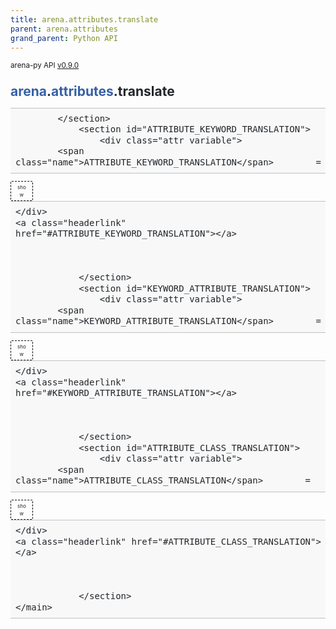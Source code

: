```yaml
---
title: arena.attributes.translate
parent: arena.attributes
grand_parent: Python API
---
```

<small>arena-py API <a href="https://github.com/arenaxr/arena-py/blob/v0.9.0/arena">v0.9.0</a></small>
<div>
    <main class="pdoc">
            <section class="module-info">
                    <h1 class="modulename">
<a href="./../../arena.html">arena</a><wbr>.<a href="./../attributes.html">attributes</a><wbr>.translate    </h1>

                
                
                
                
            </section>
                <section id="ATTRIBUTE_KEYWORD_TRANSLATION">
                    <div class="attr variable">
            <span class="name">ATTRIBUTE_KEYWORD_TRANSLATION</span>        =
<input id="ATTRIBUTE_KEYWORD_TRANSLATION-view-value" class="view-value-toggle-state" type="checkbox" aria-hidden="true" tabindex="-1">
            <label class="view-value-button pdoc-button" for="ATTRIBUTE_KEYWORD_TRANSLATION-view-value"></label><span class="default_value">{&#39;physics&#39;: &#39;dynamic-body&#39;, &#39;clickable&#39;: &#39;click-listener&#39;, &#39;animation&#39;: &#39;animation&#39;, &#39;animation_mixer&#39;: &#39;animation-mixer&#39;, &#39;armarker&#39;: &#39;armarker&#39;, &#39;attribution&#39;: &#39;attribution&#39;, &#39;blip&#39;: &#39;blip&#39;, &#39;box_collision_listener&#39;: &#39;box-collision-listener&#39;, &#39;buffer&#39;: &#39;buffer&#39;, &#39;click_listener&#39;: &#39;click-listener&#39;, &#39;collision_listener&#39;: &#39;collision-listener&#39;, &#39;dynamic_body&#39;: &#39;dynamic-body&#39;, &#39;gltf_model_lod&#39;: &#39;gltf-model-lod&#39;, &#39;gltf_morph&#39;: &#39;gltf-morph&#39;, &#39;goto_landmark&#39;: &#39;goto-landmark&#39;, &#39;goto_url&#39;: &#39;goto-url&#39;, &#39;hide_on_enter_ar&#39;: &#39;hide-on-enter-ar&#39;, &#39;hide_on_enter_vr&#39;: &#39;hide-on-enter-vr&#39;, &#39;impulse&#39;: &#39;impulse&#39;, &#39;jitsi_video&#39;: &#39;jitsi-video&#39;, &#39;landmark&#39;: &#39;landmark&#39;, &#39;look_at&#39;: &#39;look-at&#39;, &#39;material&#39;: &#39;material&#39;, &#39;material_extras&#39;: &#39;material-extras&#39;, &#39;modelUpdate&#39;: &#39;modelUpdate&#39;, &#39;multisrc&#39;: &#39;multisrc&#39;, &#39;parent&#39;: &#39;parent&#39;, &#39;position&#39;: &#39;position&#39;, &#39;remote_render&#39;: &#39;remote-render&#39;, &#39;rotation&#39;: &#39;rotation&#39;, &#39;scale&#39;: &#39;scale&#39;, &#39;screenshareable&#39;: &#39;screenshareable&#39;, &#39;shadow&#39;: &#39;shadow&#39;, &#39;show_on_enter_ar&#39;: &#39;show-on-enter-ar&#39;, &#39;show_on_enter_vr&#39;: &#39;show-on-enter-vr&#39;, &#39;skipCache&#39;: &#39;skipCache&#39;, &#39;sound&#39;: &#39;sound&#39;, &#39;spe_particles&#39;: &#39;spe-particles&#39;, &#39;static_body&#39;: &#39;static-body&#39;, &#39;textinput&#39;: &#39;textinput&#39;, &#39;url&#39;: &#39;url&#39;, &#39;video_control&#39;: &#39;video-control&#39;}</span>

        
    </div>
    <a class="headerlink" href="#ATTRIBUTE_KEYWORD_TRANSLATION"></a>
    
    

                </section>
                <section id="KEYWORD_ATTRIBUTE_TRANSLATION">
                    <div class="attr variable">
            <span class="name">KEYWORD_ATTRIBUTE_TRANSLATION</span>        =
<input id="KEYWORD_ATTRIBUTE_TRANSLATION-view-value" class="view-value-toggle-state" type="checkbox" aria-hidden="true" tabindex="-1">
            <label class="view-value-button pdoc-button" for="KEYWORD_ATTRIBUTE_TRANSLATION-view-value"></label><span class="default_value">{&#39;animation&#39;: &#39;animation&#39;, &#39;animation-mixer&#39;: &#39;animation_mixer&#39;, &#39;armarker&#39;: &#39;armarker&#39;, &#39;attribution&#39;: &#39;attribution&#39;, &#39;blip&#39;: &#39;blip&#39;, &#39;box-collision-listener&#39;: &#39;box_collision_listener&#39;, &#39;buffer&#39;: &#39;buffer&#39;, &#39;click-listener&#39;: &#39;click_listener&#39;, &#39;collision-listener&#39;: &#39;collision_listener&#39;, &#39;dynamic-body&#39;: &#39;dynamic_body&#39;, &#39;gltf-model-lod&#39;: &#39;gltf_model_lod&#39;, &#39;gltf-morph&#39;: &#39;gltf_morph&#39;, &#39;goto-landmark&#39;: &#39;goto_landmark&#39;, &#39;goto-url&#39;: &#39;goto_url&#39;, &#39;hide-on-enter-ar&#39;: &#39;hide_on_enter_ar&#39;, &#39;hide-on-enter-vr&#39;: &#39;hide_on_enter_vr&#39;, &#39;impulse&#39;: &#39;impulse&#39;, &#39;jitsi-video&#39;: &#39;jitsi_video&#39;, &#39;landmark&#39;: &#39;landmark&#39;, &#39;look-at&#39;: &#39;look_at&#39;, &#39;material&#39;: &#39;material&#39;, &#39;material-extras&#39;: &#39;material_extras&#39;, &#39;modelUpdate&#39;: &#39;modelUpdate&#39;, &#39;multisrc&#39;: &#39;multisrc&#39;, &#39;parent&#39;: &#39;parent&#39;, &#39;position&#39;: &#39;position&#39;, &#39;remote-render&#39;: &#39;remote_render&#39;, &#39;rotation&#39;: &#39;rotation&#39;, &#39;scale&#39;: &#39;scale&#39;, &#39;screenshareable&#39;: &#39;screenshareable&#39;, &#39;shadow&#39;: &#39;shadow&#39;, &#39;show-on-enter-ar&#39;: &#39;show_on_enter_ar&#39;, &#39;show-on-enter-vr&#39;: &#39;show_on_enter_vr&#39;, &#39;skipCache&#39;: &#39;skipCache&#39;, &#39;sound&#39;: &#39;sound&#39;, &#39;spe-particles&#39;: &#39;spe_particles&#39;, &#39;static-body&#39;: &#39;static_body&#39;, &#39;textinput&#39;: &#39;textinput&#39;, &#39;url&#39;: &#39;url&#39;, &#39;video-control&#39;: &#39;video_control&#39;}</span>

        
    </div>
    <a class="headerlink" href="#KEYWORD_ATTRIBUTE_TRANSLATION"></a>
    
    

                </section>
                <section id="ATTRIBUTE_CLASS_TRANSLATION">
                    <div class="attr variable">
            <span class="name">ATTRIBUTE_CLASS_TRANSLATION</span>        =
<input id="ATTRIBUTE_CLASS_TRANSLATION-view-value" class="view-value-toggle-state" type="checkbox" aria-hidden="true" tabindex="-1">
            <label class="view-value-button pdoc-button" for="ATTRIBUTE_CLASS_TRANSLATION-view-value"></label><span class="default_value">{&#39;animation&#39;: &lt;class &#39;<a href="animation.html#Animation">arena.attributes.animation.Animation</a>&#39;&gt;, &#39;animation_mixer&#39;: &lt;class &#39;<a href="animation_mixer.html#AnimationMixer">arena.attributes.animation_mixer.AnimationMixer</a>&#39;&gt;, &#39;armarker&#39;: &lt;class &#39;<a href="armarker.html#Armarker">arena.attributes.armarker.Armarker</a>&#39;&gt;, &#39;attribution&#39;: &lt;class &#39;<a href="attribution.html#Attribution">arena.attributes.attribution.Attribution</a>&#39;&gt;, &#39;blip&#39;: &lt;class &#39;<a href="blip.html#Blip">arena.attributes.blip.Blip</a>&#39;&gt;, &#39;box_collision_listener&#39;: &lt;class &#39;<a href="box_collision_listener.html#BoxCollisionListener">arena.attributes.box_collision_listener.BoxCollisionListener</a>&#39;&gt;, &#39;click_listener&#39;: &lt;class &#39;<a href="click_listener.html#ClickListener">arena.attributes.click_listener.ClickListener</a>&#39;&gt;, &#39;dynamic_body&#39;: &lt;class &#39;<a href="dynamic_body.html#DynamicBody">arena.attributes.dynamic_body.DynamicBody</a>&#39;&gt;, &#39;gltf_model_lod&#39;: &lt;class &#39;<a href="gltf_model_lod.html#GltfModelLod">arena.attributes.gltf_model_lod.GltfModelLod</a>&#39;&gt;, &#39;gltf_morph&#39;: &lt;class &#39;<a href="gltf_morph.html#GltfMorph">arena.attributes.gltf_morph.GltfMorph</a>&#39;&gt;, &#39;goto_landmark&#39;: &lt;class &#39;<a href="goto_landmark.html#GotoLandmark">arena.attributes.goto_landmark.GotoLandmark</a>&#39;&gt;, &#39;goto_url&#39;: &lt;class &#39;<a href="goto_url.html#GotoUrl">arena.attributes.goto_url.GotoUrl</a>&#39;&gt;, &#39;impulse&#39;: &lt;class &#39;<a href="impulse.html#Impulse">arena.attributes.impulse.Impulse</a>&#39;&gt;, &#39;jitsi_video&#39;: &lt;class &#39;<a href="jitsi_video.html#JitsiVideo">arena.attributes.jitsi_video.JitsiVideo</a>&#39;&gt;, &#39;landmark&#39;: &lt;class &#39;<a href="landmark.html#Landmark">arena.attributes.landmark.Landmark</a>&#39;&gt;, &#39;material&#39;: &lt;class &#39;<a href="material.html#Material">arena.attributes.material.Material</a>&#39;&gt;, &#39;material_extras&#39;: &lt;class &#39;<a href="material_extras.html#MaterialExtras">arena.attributes.material_extras.MaterialExtras</a>&#39;&gt;, &#39;modelUpdate&#39;: &lt;class &#39;<a href="model_update.html#ModelUpdate">arena.attributes.model_update.ModelUpdate</a>&#39;&gt;, &#39;multisrc&#39;: &lt;class &#39;<a href="multisrc.html#Multisrc">arena.attributes.multisrc.Multisrc</a>&#39;&gt;, &#39;position&#39;: &lt;class &#39;<a href="position.html#Position">arena.attributes.position.Position</a>&#39;&gt;, &#39;remote_render&#39;: &lt;class &#39;<a href="remote_render.html#RemoteRender">arena.attributes.remote_render.RemoteRender</a>&#39;&gt;, &#39;rotation&#39;: &lt;class &#39;<a href="rotation.html#Rotation">arena.attributes.rotation.Rotation</a>&#39;&gt;, &#39;scale&#39;: &lt;class &#39;<a href="scale.html#Scale">arena.attributes.scale.Scale</a>&#39;&gt;, &#39;shadow&#39;: &lt;class &#39;<a href="shadow.html#Shadow">arena.attributes.shadow.Shadow</a>&#39;&gt;, &#39;sound&#39;: &lt;class &#39;<a href="sound.html#Sound">arena.attributes.sound.Sound</a>&#39;&gt;, &#39;spe_particles&#39;: &lt;class &#39;<a href="spe_particles.html#SpeParticles">arena.attributes.spe_particles.SpeParticles</a>&#39;&gt;, &#39;static_body&#39;: &lt;class &#39;<a href="static_body.html#StaticBody">arena.attributes.static_body.StaticBody</a>&#39;&gt;, &#39;textinput&#39;: &lt;class &#39;<a href="textinput.html#Textinput">arena.attributes.textinput.Textinput</a>&#39;&gt;, &#39;video_control&#39;: &lt;class &#39;<a href="video_control.html#VideoControl">arena.attributes.video_control.VideoControl</a>&#39;&gt;}</span>

        
    </div>
    <a class="headerlink" href="#ATTRIBUTE_CLASS_TRANSLATION"></a>
    
    

                </section>
    </main>

<style>pre{line-height:125%;}span.linenos{color:inherit; background-color:transparent; padding-left:5px; padding-right:20px;}.pdoc-code .hll{background-color:#ffffcc}.pdoc-code{background:#f8f8f8;}.pdoc-code .c{color:#3D7B7B; font-style:italic}.pdoc-code .err{border:1px solid #FF0000}.pdoc-code .k{color:#008000; font-weight:bold}.pdoc-code .o{color:#666666}.pdoc-code .ch{color:#3D7B7B; font-style:italic}.pdoc-code .cm{color:#3D7B7B; font-style:italic}.pdoc-code .cp{color:#9C6500}.pdoc-code .cpf{color:#3D7B7B; font-style:italic}.pdoc-code .c1{color:#3D7B7B; font-style:italic}.pdoc-code .cs{color:#3D7B7B; font-style:italic}.pdoc-code .gd{color:#A00000}.pdoc-code .ge{font-style:italic}.pdoc-code .gr{color:#E40000}.pdoc-code .gh{color:#000080; font-weight:bold}.pdoc-code .gi{color:#008400}.pdoc-code .go{color:#717171}.pdoc-code .gp{color:#000080; font-weight:bold}.pdoc-code .gs{font-weight:bold}.pdoc-code .gu{color:#800080; font-weight:bold}.pdoc-code .gt{color:#0044DD}.pdoc-code .kc{color:#008000; font-weight:bold}.pdoc-code .kd{color:#008000; font-weight:bold}.pdoc-code .kn{color:#008000; font-weight:bold}.pdoc-code .kp{color:#008000}.pdoc-code .kr{color:#008000; font-weight:bold}.pdoc-code .kt{color:#B00040}.pdoc-code .m{color:#666666}.pdoc-code .s{color:#BA2121}.pdoc-code .na{color:#687822}.pdoc-code .nb{color:#008000}.pdoc-code .nc{color:#0000FF; font-weight:bold}.pdoc-code .no{color:#880000}.pdoc-code .nd{color:#AA22FF}.pdoc-code .ni{color:#717171; font-weight:bold}.pdoc-code .ne{color:#CB3F38; font-weight:bold}.pdoc-code .nf{color:#0000FF}.pdoc-code .nl{color:#767600}.pdoc-code .nn{color:#0000FF; font-weight:bold}.pdoc-code .nt{color:#008000; font-weight:bold}.pdoc-code .nv{color:#19177C}.pdoc-code .ow{color:#AA22FF; font-weight:bold}.pdoc-code .w{color:#bbbbbb}.pdoc-code .mb{color:#666666}.pdoc-code .mf{color:#666666}.pdoc-code .mh{color:#666666}.pdoc-code .mi{color:#666666}.pdoc-code .mo{color:#666666}.pdoc-code .sa{color:#BA2121}.pdoc-code .sb{color:#BA2121}.pdoc-code .sc{color:#BA2121}.pdoc-code .dl{color:#BA2121}.pdoc-code .sd{color:#BA2121; font-style:italic}.pdoc-code .s2{color:#BA2121}.pdoc-code .se{color:#AA5D1F; font-weight:bold}.pdoc-code .sh{color:#BA2121}.pdoc-code .si{color:#A45A77; font-weight:bold}.pdoc-code .sx{color:#008000}.pdoc-code .sr{color:#A45A77}.pdoc-code .s1{color:#BA2121}.pdoc-code .ss{color:#19177C}.pdoc-code .bp{color:#008000}.pdoc-code .fm{color:#0000FF}.pdoc-code .vc{color:#19177C}.pdoc-code .vg{color:#19177C}.pdoc-code .vi{color:#19177C}.pdoc-code .vm{color:#19177C}.pdoc-code .il{color:#666666}</style>
<style>:root{--pdoc-background:#fff;}.pdoc{--text:#212529;--muted:#6c757d;--link:#3660a5;--link-hover:#1659c5;--code:#f8f8f8;--active:#fff598;--accent:#eee;--accent2:#c1c1c1;--nav-hover:rgba(255, 255, 255, 0.5);--name:#0066BB;--def:#008800;--annotation:#007020;}</style>
<style>.pdoc{color:var(--text);box-sizing:border-box;line-height:1.5;background:none;}.pdoc .pdoc-button{cursor:pointer;display:inline-block;border:solid black 1px;border-radius:2px;font-size:.75rem;padding:calc(0.5em - 1px) 1em;transition:100ms all;}.pdoc .pdoc-alert{padding:1rem 1rem 1rem calc(1.5rem + 24px);border:1px solid transparent;border-radius:.25rem;background-repeat:no-repeat;background-position:1rem center;margin-bottom:1rem;}.pdoc .pdoc-alert > *:last-child{margin-bottom:0;}.pdoc .pdoc-alert-note {color:#084298;background-color:#cfe2ff;border-color:#b6d4fe;background-image:url("data:image/svg+xml,%3Csvg%20xmlns%3D%22http%3A//www.w3.org/2000/svg%22%20width%3D%2224%22%20height%3D%2224%22%20fill%3D%22%23084298%22%20viewBox%3D%220%200%2016%2016%22%3E%3Cpath%20d%3D%22M8%2016A8%208%200%201%200%208%200a8%208%200%200%200%200%2016zm.93-9.412-1%204.705c-.07.34.029.533.304.533.194%200%20.487-.07.686-.246l-.088.416c-.287.346-.92.598-1.465.598-.703%200-1.002-.422-.808-1.319l.738-3.468c.064-.293.006-.399-.287-.47l-.451-.081.082-.381%202.29-.287zM8%205.5a1%201%200%201%201%200-2%201%201%200%200%201%200%202z%22/%3E%3C/svg%3E");}.pdoc .pdoc-alert-warning{color:#664d03;background-color:#fff3cd;border-color:#ffecb5;background-image:url("data:image/svg+xml,%3Csvg%20xmlns%3D%22http%3A//www.w3.org/2000/svg%22%20width%3D%2224%22%20height%3D%2224%22%20fill%3D%22%23664d03%22%20viewBox%3D%220%200%2016%2016%22%3E%3Cpath%20d%3D%22M8.982%201.566a1.13%201.13%200%200%200-1.96%200L.165%2013.233c-.457.778.091%201.767.98%201.767h13.713c.889%200%201.438-.99.98-1.767L8.982%201.566zM8%205c.535%200%20.954.462.9.995l-.35%203.507a.552.552%200%200%201-1.1%200L7.1%205.995A.905.905%200%200%201%208%205zm.002%206a1%201%200%201%201%200%202%201%201%200%200%201%200-2z%22/%3E%3C/svg%3E");}.pdoc .pdoc-alert-danger{color:#842029;background-color:#f8d7da;border-color:#f5c2c7;background-image:url("data:image/svg+xml,%3Csvg%20xmlns%3D%22http%3A//www.w3.org/2000/svg%22%20width%3D%2224%22%20height%3D%2224%22%20fill%3D%22%23842029%22%20viewBox%3D%220%200%2016%2016%22%3E%3Cpath%20d%3D%22M5.52.359A.5.5%200%200%201%206%200h4a.5.5%200%200%201%20.474.658L8.694%206H12.5a.5.5%200%200%201%20.395.807l-7%209a.5.5%200%200%201-.873-.454L6.823%209.5H3.5a.5.5%200%200%201-.48-.641l2.5-8.5z%22/%3E%3C/svg%3E");}.pdoc .visually-hidden{position:absolute !important;width:1px !important;height:1px !important;padding:0 !important;margin:-1px !important;overflow:hidden !important;clip:rect(0, 0, 0, 0) !important;white-space:nowrap !important;border:0 !important;}.pdoc h1, .pdoc h2, .pdoc h3{font-weight:300;margin:.3em 0;padding:.2em 0;}.pdoc > section:not(.module-info) h1{font-size:1.5rem;font-weight:500;}.pdoc > section:not(.module-info) h2{font-size:1.4rem;font-weight:500;}.pdoc > section:not(.module-info) h3{font-size:1.3rem;font-weight:500;}.pdoc > section:not(.module-info) h4{font-size:1.2rem;}.pdoc > section:not(.module-info) h5{font-size:1.1rem;}.pdoc a{text-decoration:none;color:var(--link);}.pdoc a:hover{color:var(--link-hover);}.pdoc blockquote{margin-left:2rem;}.pdoc pre{border-top:1px solid var(--accent2);border-bottom:1px solid var(--accent2);margin-top:0;margin-bottom:1em;padding:.5rem 0 .5rem .5rem;overflow-x:auto;background-color:var(--code);}.pdoc code{color:var(--text);padding:.2em .4em;margin:0;font-size:85%;background-color:var(--accent);border-radius:6px;}.pdoc a > code{color:inherit;}.pdoc pre > code{display:inline-block;font-size:inherit;background:none;border:none;padding:0;}.pdoc > section:not(.module-info){margin-bottom:1.5rem;}.pdoc .modulename{margin-top:0;font-weight:bold;}.pdoc .modulename a{color:var(--link);transition:100ms all;}.pdoc .git-button{float:right;border:solid var(--link) 1px;}.pdoc .git-button:hover{background-color:var(--link);color:var(--pdoc-background);}.view-source-toggle-state,.view-source-toggle-state ~ .pdoc-code{display:none;}.view-source-toggle-state:checked ~ .pdoc-code{display:block;}.view-source-button{display:inline-block;float:right;font-size:.75rem;line-height:1.5rem;color:var(--muted);padding:0 .4rem 0 1.3rem;cursor:pointer;text-indent:-2px;}.view-source-button > span{visibility:hidden;}.module-info .view-source-button{float:none;display:flex;justify-content:flex-end;margin:-1.2rem .4rem -.2rem 0;}.view-source-button::before{position:absolute;content:"View Source";display:list-item;list-style-type:disclosure-closed;}.view-source-toggle-state:checked ~ .attr .view-source-button::before,.view-source-toggle-state:checked ~ .view-source-button::before{list-style-type:disclosure-open;}.pdoc .docstring{margin-bottom:1.5rem;}.pdoc section:not(.module-info) .docstring{margin-left:clamp(0rem, 5vw - 2rem, 1rem);}.pdoc .docstring .pdoc-code{margin-left:1em;margin-right:1em;}.pdoc h1:target,.pdoc h2:target,.pdoc h3:target,.pdoc h4:target,.pdoc h5:target,.pdoc h6:target,.pdoc .pdoc-code > pre > span:target{background-color:var(--active);box-shadow:-1rem 0 0 0 var(--active);}.pdoc .pdoc-code > pre > span:target{display:block;}.pdoc div:target > .attr,.pdoc section:target > .attr,.pdoc dd:target > a{background-color:var(--active);}.pdoc *{scroll-margin:2rem;}.pdoc .pdoc-code .linenos{user-select:none;}.pdoc .attr:hover{filter:contrast(0.95);}.pdoc section, .pdoc .classattr{position:relative;}.pdoc .headerlink{--width:clamp(1rem, 3vw, 2rem);position:absolute;top:0;left:calc(0rem - var(--width));transition:all 100ms ease-in-out;opacity:0;}.pdoc .headerlink::before{content:"#";display:block;text-align:center;width:var(--width);height:2.3rem;line-height:2.3rem;font-size:1.5rem;}.pdoc .attr:hover ~ .headerlink,.pdoc *:target > .headerlink,.pdoc .headerlink:hover{opacity:1;}.pdoc .attr{display:block;margin:.5rem 0 .5rem;padding:.4rem .4rem .4rem 1rem;background-color:var(--accent);overflow-x:auto;}.pdoc .classattr{margin-left:2rem;}.pdoc .name{color:var(--name);font-weight:bold;}.pdoc .def{color:var(--def);font-weight:bold;}.pdoc .signature{background-color:transparent;}.pdoc .param, .pdoc .return-annotation{white-space:pre;}.pdoc .signature.multiline .param{display:block;}.pdoc .signature.condensed .param{display:inline-block;}.pdoc .annotation{color:var(--annotation);}.pdoc .view-value-toggle-state,.pdoc .view-value-toggle-state ~ .default_value{display:none;}.pdoc .view-value-toggle-state:checked ~ .default_value{display:inherit;}.pdoc .view-value-button{font-size:.5rem;vertical-align:middle;border-style:dashed;margin-top:-0.1rem;}.pdoc .view-value-button:hover{background:white;}.pdoc .view-value-button::before{content:"show";text-align:center;width:2.2em;display:inline-block;}.pdoc .view-value-toggle-state:checked ~ .view-value-button::before{content:"hide";}.pdoc .inherited{margin-left:2rem;}.pdoc .inherited dt{font-weight:700;}.pdoc .inherited dt, .pdoc .inherited dd{display:inline;margin-left:0;margin-bottom:.5rem;}.pdoc .inherited dd:not(:last-child):after{content:", ";}.pdoc .inherited .class:before{content:"class ";}.pdoc .inherited .function a:after{content:"()";}.pdoc .search-result .docstring{overflow:auto;max-height:25vh;}.pdoc .search-result.focused > .attr{background-color:var(--active);}.pdoc .attribution{margin-top:2rem;display:block;opacity:0.5;transition:all 200ms;filter:grayscale(100%);}.pdoc .attribution:hover{opacity:1;filter:grayscale(0%);}.pdoc .attribution img{margin-left:5px;height:35px;vertical-align:middle;width:70px;transition:all 200ms;}.pdoc table{display:block;width:max-content;max-width:100%;overflow:auto;margin-bottom:1rem;}.pdoc table th{font-weight:600;}.pdoc table th, .pdoc table td{padding:6px 13px;border:1px solid var(--accent2);}</style></div>